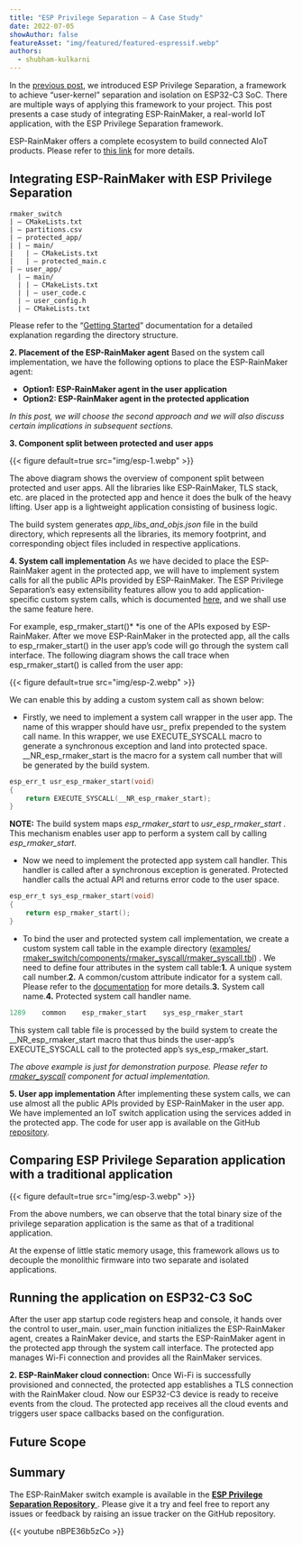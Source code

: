 ```yaml
---
title: "ESP Privilege Separation — A Case Study"
date: 2022-07-05
showAuthor: false
featureAsset: "img/featured/featured-espressif.webp"
authors:
  - shubham-kulkarni
---
```

In the [previous post](/introducing-esp-privilege-separation-aa57a02c36e4), we introduced ESP Privilege Separation, a framework to achieve “user-kernel” separation and isolation on ESP32-C3 SoC. There are multiple ways of applying this framework to your project. This post presents a case study of integrating ESP-RainMaker, a real-world IoT application, with the ESP Privilege Separation framework.

ESP-RainMaker offers a complete ecosystem to build connected AIoT products. Please refer to [this link](https://rainmaker.espressif.com) for more details.

## Integrating ESP-RainMaker with ESP Privilege Separation

```
rmaker_switch
| — CMakeLists.txt
| — partitions.csv
| — protected_app/
| | — main/
|   | — CMakeLists.txt
|   | — protected_main.c
| — user_app/
  | — main/
  | | — CMakeLists.txt
  | | — user_code.c
  | — user_config.h
  | — CMakeLists.txt
```

Please refer to the “[Getting Started](https://docs.espressif.com/projects/esp-privilege-separation/en/latest/esp32c3/getting-started.html#directory-structure)” documentation for a detailed explanation regarding the directory structure.

__2. Placement of the ESP-RainMaker agent__ Based on the system call implementation, we have the following options to place the ESP-RainMaker agent:

- __Option1: ESP-RainMaker agent in the user application__
- __Option2: ESP-RainMaker agent in the protected application__

*In this post, we will choose the second approach and we will also discuss certain implications in subsequent sections.*

__3. Component split between protected and user apps__

{{< figure
    default=true
    src="img/esp-1.webp"
    >}}

The above diagram shows the overview of component split between protected and user apps. All the libraries like ESP-RainMaker, TLS stack, etc. are placed in the protected app and hence it does the bulk of the heavy lifting. User app is a lightweight application consisting of business logic.

The build system generates *app_libs_and_objs.json* file in the build directory, which represents all the libraries, its memory footprint, and corresponding object files included in respective applications.

__4. System call implementation__ As we have decided to place the ESP-RainMaker agent in the protected app, we will have to implement system calls for all the public APIs provided by ESP-RainMaker. The ESP Privilege Separation’s easy extensibility features allow you to add application-specific custom system calls, which is documented [here](https://docs.espressif.com/projects/esp-privilege-separation/en/latest/esp32c3/technical-details/system-call.html#adding-custom-system-call), and we shall use the same feature here.

For example, esp_rmaker_start()* *is one of the APIs exposed by ESP-RainMaker. After we move ESP-RainMaker in the protected app, all the calls to esp_rmaker_start() in the user app’s code will go through the system call interface. The following diagram shows the call trace when esp_rmaker_start() is called from the user app:

{{< figure
    default=true
    src="img/esp-2.webp"
    >}}

We can enable this by adding a custom system call as shown below:

- Firstly, we need to implement a system call wrapper in the user app. The name of this wrapper should have usr_ prefix prepended to the system call name. In this wrapper, we use EXECUTE_SYSCALL macro to generate a synchronous exception and land into protected space. __NR_esp_rmaker_start is the macro for a system call number that will be generated by the build system.

```c
esp_err_t usr_esp_rmaker_start(void)
{
    return EXECUTE_SYSCALL(__NR_esp_rmaker_start);
}
```

__NOTE:__  The build system maps *esp_rmaker_start* to *usr_esp_rmaker_start* . This mechanism enables user app to perform a system call by calling *esp_rmaker_start*.

- Now we need to implement the protected app system call handler. This handler is called after a synchronous exception is generated. Protected handler calls the actual API and returns error code to the user space.

```c
esp_err_t sys_esp_rmaker_start(void)
{
    return esp_rmaker_start();
}
```

- To bind the user and protected system call implementation, we create a custom system call table in the example directory ([examples/ rmaker_switch/components/rmaker_syscall/rmaker_syscall.tbl](https://github.com/espressif/esp-privilege-separation/blob/master/examples/rmaker_switch/components/rmaker_syscall/rmaker_syscall.tbl)) . We need to define four attributes in the system call table:__1.__  A unique system call number.__2.__  A common/custom attribute indicator for a system call. Please refer to the [documentation](https://docs.espressif.com/projects/esp-privilege-separation/en/latest/esp32c3/technical-details/system-call.html#assign-new-system-call-number) for more details.__3.__  System call name.__4.__  Protected system call handler name.

```c
1289    common    esp_rmaker_start    sys_esp_rmaker_start
```

This system call table file is processed by the build system to create the __NR_esp_rmaker_start macro that thus binds the user-app’s EXECUTE_SYSCALL call to the protected app’s sys_esp_rmaker_start.

*The above example is just for demonstration purpose. Please refer to *[*rmaker_syscall*](https://github.com/espressif/esp-privilege-separation/tree/master/examples/rmaker_switch/components/rmaker_syscall)* component for actual implementation.*

__5. User app implementation__ After implementing these system calls, we can use almost all the public APIs provided by ESP-RainMaker in the user app. We have implemented an IoT switch application using the services added in the protected app. The code for user app is available on the GitHub [repository](https://github.com/espressif/esp-privilege-separation/blob/master/examples/rmaker_switch/user_app/main/user_code.c).

## Comparing ESP Privilege Separation application with a traditional application

{{< figure
    default=true
    src="img/esp-3.webp"
    >}}

From the above numbers, we can observe that the total binary size of the privilege separation application is the same as that of a traditional application.

At the expense of little static memory usage, this framework allows us to decouple the monolithic firmware into two separate and isolated applications.

## Running the application on ESP32-C3 SoC

After the user app startup code registers heap and console, it hands over the control to user_main. user_main function initializes the ESP-RainMaker agent, creates a RainMaker device, and starts the ESP-RainMaker agent in the protected app through the system call interface. The protected app manages Wi-Fi connection and provides all the RainMaker services.

__2. ESP-RainMaker cloud connection:__ Once Wi-Fi is successfully provisioned and connected, the protected app establishes a TLS connection with the RainMaker cloud. Now our ESP32-C3 device is ready to receive events from the cloud. The protected app receives all the cloud events and triggers user space callbacks based on the configuration.

## Future Scope

## Summary

The ESP-RainMaker switch example is available in the [__ESP Privilege Separation Repository__ ](https://github.com/espressif/esp-privilege-separation/tree/master/examples/rmaker_switch). Please give it a try and feel free to report any issues or feedback by raising an issue tracker on the GitHub repository.

{{< youtube nBPE36b5zCo >}}
